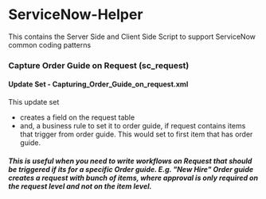 # ServiceNow-Helper
This contains the Server Side and Client Side Script to support ServiceNow common coding patterns


### Capture Order Guide on Request (sc_request)
#### Update Set - Capturing_Order_Guide_on_request.xml
This update set 
- creates a field on the request table
- and, a business rule to set it to order guide, if request contains items that trigger from order guide. This would set to first item that has order guide.

##### This is useful when you need to write workflows on Request that should be triggered if its for a specific Order guide. E.g. "New Hire" Order guide creates a request with bunch of items, where approval is only required on the request level and not on the item level. 
